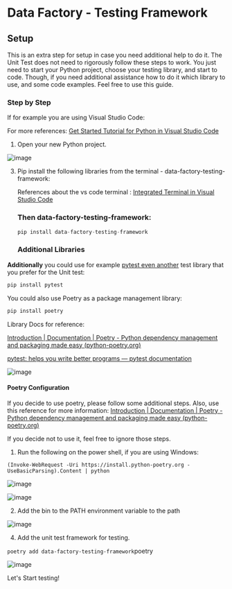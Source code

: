 # Data Factory - Testing Framework

## Setup 

This is an extra step for setup in case you need additional help to do it. The Unit Test does not need to rigorously  follow these steps to work. You just need to start your Python project, choose your testing library, and start to code. Though, if you need additional assistance how to do it which library to use, and some code examples. Feel free to use this guide. 

### Step by Step 

If for example you are using Visual Studio Code:

For more references: [Get Started Tutorial for Python in Visual Studio Code](https://code.visualstudio.com/docs/python/python-tutorial)

1. Open your new Python project.
   
![image](https://github.com/data-factory-testing-framework/blob/main/Docs/environment_setup/images/New_vs_project.png)



3. Pip install the following libraries from the terminal - data-factory-testing-framework:

   References about the vs code terminal : [Integrated Terminal in Visual Studio Code](https://code.visualstudio.com/docs/terminal/basics)

   
    

   ### **Then data-factory-testing-framework:**

   
   
   
   ```python
   pip install data-factory-testing-framework
   ```



	### Additional Libraries



**Additionally** you could use for example <u>pytest even another</u> test library that you prefer for the Unit test: 


```python
pip install pytest
```
You could also use Poetry as a package management library:

```python
pip install poetry
```

Library Docs for reference: 

[Introduction | Documentation | Poetry - Python dependency management and packaging made easy (python-poetry.org)](https://python-poetry.org/docs/)

[pytest: helps you write better programs — pytest documentation](https://docs.pytest.org/en/7.4.x/)


![image](https://github.com/data-factory-testing-framework/blob/main/Docs/environment_setup/images/pipinstall_poetry.png)




#### Poetry Configuration 

 If you decide to use poetry, please follow some additional steps. Also, use this reference for more information: [Introduction | Documentation | Poetry - Python dependency management and packaging made easy (python-poetry.org)](https://python-poetry.org/docs/#installation)

 If you decide not to use it, feel free to ignore those steps.

1. Run the following on the power shell, if you are using Windows:

```
(Invoke-WebRequest -Uri https://install.python-poetry.org -UseBasicParsing).Content | python
```

![image](https://github.com/data-factory-testing-framework/blob/main/Docs/environment_setup/images/power_shell_invoke.png)

![image](https://github.com/data-factory-testing-framework/blob/main/Docs/environment_setup/images/installing_poetry_power_shell.png)

2. Add the bin to the PATH environment variable to the path
   
![image](https://github.com/data-factory-testing-framework/blob/main/Docs/environment_setup/images/env_variable.png)


4. Add the unit test framework for testing. 

`poetry add data-factory-testing-framework`poetry 

![image](https://github.com/data-factory-testing-framework/blob/main/Docs/environment_setup/images/poetry_framework.png)

Let's Start testing!
